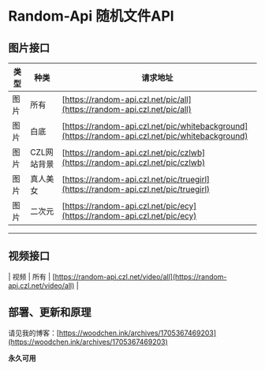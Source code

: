 # Random-Api 随机文件API

## 图片接口

| 类型  | 种类     | 请求地址   | 
| ---- | ---------- | ---------------- | 
| 图片 | 所有     | [https://random-api.czl.net/pic/all](https://random-api.czl.net/pic/all) |
| 图片 | 白底   | [https://random-api.czl.net/pic/whitebackground](https://random-api.czl.net/pic/whitebackground) |
| 图片 | CZL网站背景 | [https://random-api.czl.net/pic/czlwb](https://random-api.czl.net/pic/czlwb) |
| 图片 | 真人美女 | [https://random-api.czl.net/pic/truegirl](https://random-api.czl.net/pic/truegirl) |
| 图片 | 二次元 | [https://random-api.czl.net/pic/ecy](https://random-api.czl.net/pic/ecy) |

--- 

## 视频接口
| 视频 | 所有 | [https://random-api.czl.net/video/all](https://random-api.czl.net/video/all) |


## 部署、更新和原理

请见我的博客：[https://woodchen.ink/archives/1705367469203](https://woodchen.ink/archives/1705367469203)

**永久可用**
                
